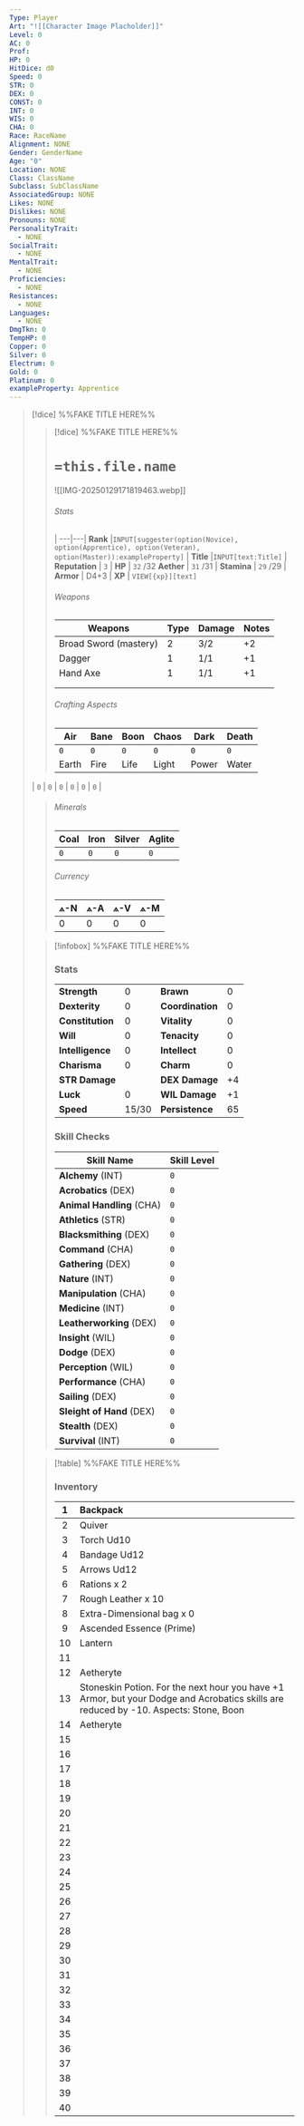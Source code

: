 ```yaml
---
Type: Player
Art: "![[Character Image Placholder]]"
Level: 0
AC: 0
Prof: 
HP: 0
HitDice: d0
Speed: 0
STR: 0
DEX: 0
CONST: 0
INT: 0
WIS: 0
CHA: 0
Race: RaceName
Alignment: NONE
Gender: GenderName
Age: "0"
Location: NONE
Class: ClassName
Subclass: SubClassName
AssociatedGroup: NONE
Likes: NONE
Dislikes: NONE
Pronouns: NONE
PersonalityTrait:
  - NONE
SocialTrait:
  - NONE
MentalTrait:
  - NONE
Proficiencies:
  - NONE
Resistances:
  - NONE
Languages:
  - NONE
DmgTkn: 0
TempHP: 0
Copper: 0
Silver: 0
Electrum: 0
Gold: 0
Platinum: 0
exampleProperty: Apprentice
---
```

>[!dice] %%FAKE TITLE HERE%%
>> [!dice] %%FAKE TITLE HERE%%  
>> # `=this.file.name`
>> ![[IMG-20250129171819463.webp]]
>> ###### Stats
>>  |
>> ---|---|
>> **Rank** |`INPUT[suggester(option(Novice), option(Apprentice), option(Veteran), option(Master)):exampleProperty]` |
>>  **Title** |`INPUT[text:Title]` |
>> **Reputation** | `3` |
>>  **HP** | `32` /32
>> **Aether** | `31` /31 |
>> **Stamina** | `29` /29 |
>> **Armor** | D4+3  |
>> **XP** | `VIEW[{xp}][text]`
>>
>> ###### Weapons
>>| **Weapons** | **Type** | **Damage** | **Notes** |
>>| ---------------------- | ---------------- | --------------- | ------------- |
>>| Broad Sword (mastery)  | 2                | 3/2             | +2              |
>>| Dagger                 | 1                | 1/1             | +1              |
>>|Hand Axe               | 1                | 1/1             | +1              |
>>|                        |                  |                 |                 |
>>|                        |                  |                 |                 |
>> ###### Crafting Aspects
>>| Air   | Bane | Boon | Chaos | Dark  | Death |
>>| ----- | ---- | ---- | ----- | ----- | ----- |
>>| `0`   | `0`  | `0`  | `0`   | `0`   | `0`   |
>>| Earth | Fire | Life | Light | Power | Water |
>| `0`   | `0`  | `0`  | `0`   | `0`   | `0`   |
>>###### Minerals
>>
>>| Coal | Iron | Silver | Aglite |
>>| ---- | ---- | ------ | ------ |
>>| `0`  | `0`  | `0`    | `0`    |
>>  ###### Currency
>>| **⟑-N**         | **⟑-A**         | **⟑-V**         | **⟑-M**         |
>>| -------------- | -------------- | ------------ | ---------------- |
>>| 0 | 0 | 0 | 0 |
>
>>[!infobox] %%FAKE TITLE HERE%%
>> ### Stats
>> |        |         |            |            |
>>| ---- | ---- | ------ | ------ |
>>| **Strength**     | 0 | **Brawn**        | 0 |
>>| **Dexterity**    | 0 | **Coordination** | 0 |
>>| **Constitution** | 0 | **Vitality**     | 0 |
>>| **Will**         | 0 | **Tenacity**     |0|
>>| **Intelligence** | 0 | **Intellect**    | 0 |
>>| **Charisma**     | 0 | **Charm**        | 0 |
>>| **STR Damage**   |   | **DEX Damage**   |+4  |
>>| **Luck**        | 0 |  **WIL Damage**  | +1 |
>>|     **Speed**   | 15/30| **Persistence** | 65|
>> ### Skill Checks
>>| **Skill Name**                | **Skill Level** |
>>| ------------------------- | ----------- |
>>| **Alchemy** (INT)         | `0`           |
>>| **Acrobatics** (DEX)      | `0`           |
>>| **Animal Handling** (CHA) | `0`           |
>>| **Athletics** (STR)       | `0`           |
>>| **Blacksmithing** (DEX)   | `0`           |
>>| **Command** (CHA)         | `0`           |
>>| **Gathering** (DEX)       | `0`           |
>>|**Nature** (INT)          | `0`           |
>>| **Manipulation** (CHA)    | `0`           |
>>| **Medicine** (INT)        | `0`           |
>>| **Leatherworking** (DEX)  | `0`           |
>>| **Insight** (WIL)         | `0`           |
>>| **Dodge** (DEX)           | `0`           |
>>| **Perception** (WIL)      | `0`           |
>>| **Performance** (CHA)     | `0`           |
>>| **Sailing** (DEX)         | `0`           |
>>| **Sleight of Hand** (DEX) | `0`           |
>>| **Stealth** (DEX)         | `0`           |
>>| **Survival** (INT)        | `0`           |
>
>>[!table] %%FAKE TITLE HERE%%
>> ### Inventory
>>|  1  | Backpack                                                                                                                             |
>>| :-: | :----------------------------------------------------------------------------------------------------------------------------------- |
>>|  2  | Quiver                                                                                                                               |
>>|  3  | Torch Ud10                                                                                                                           |
>>|  4  | Bandage Ud12                                                                                                                         |
>>|  5  | Arrows Ud12                                                                                                                          |
>>|  6  | Rations x 2                                                                                                                          |
>>|  7  | Rough Leather x 10                                                                                                                   |
>>|  8  | Extra-Dimensional bag x 0                                                                                                            |
>>|  9  | Ascended Essence (Prime)                                                                                                             |
>>| 10  | Lantern                                                                                                                              |
>>| 11  |                                                                                                                                      |
>>| 12  | Aetheryte                                                                                                                            |
>>| 13  | Stoneskin Potion. For the next hour you have +1 Armor, but your Dodge and Acrobatics skills are reduced by -10. Aspects: Stone, Boon |
>>| 14  | Aetheryte                                                                                                                            |
>>| 15  |                                                                                                                                      |
>>| 16  |                                                                                                                                      |
>>| 17  |                                                                                                                                      |
>>| 18  |                                                                                                                                      |
>>| 19  |                                                                                                                                      |
>>| 20  |                                                                                                                                      |
>>| 21  |                                                                                                                                      |
>>| 22  |                                                                                                                                      |
>>| 23  |                                                                                                                                      |
>>| 24  |                                                                                                                                      |
>>| 25  |                                                                                                                                      |
>>| 26  |                                                                                                                                      |
>>| 27  |                                                                                                                                      |
>>| 28  |                                                                                                                                      |
>>| 29  |                                                                                                                                      |
>>| 30  |                                                                                                                                      |
>>| 31  |                                                                                                                                      |
>>| 32  |                                                                                                                                      |
>>| 33  |                                                                                                                                      |
>>| 34  |                                                                                                                                      |
>>| 35  |                                                                                                                                      |
>>| 36  |                                                                                                                                      |
>>| 37  |                                                                                                                                      |
>>| 38  |                                                                                                                                      |
>>| 39  |                                                                                                                                      |
>>| 40  |                                                                                                                                      |